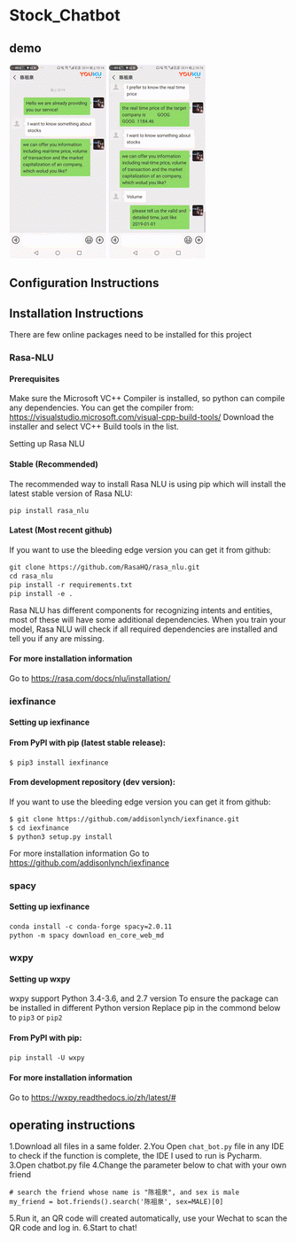 # Stock_Chatbot
## demo
![avatar](https://github.com/Chen-Zuquan/chat_bot/blob/master/example/01.gif) 
![avatar](https://github.com/Chen-Zuquan/chat_bot/blob/master/example/02.gif)

## Configuration Instructions
## Installation Instructions
There are few online packages need to be installed for this project
### Rasa-NLU
#### Prerequisites
Make sure the Microsoft VC++ Compiler is installed, so python can compile any dependencies. You can get the compiler from: https://visualstudio.microsoft.com/visual-cpp-build-tools/ Download the installer and select VC++ Build tools in the list.

Setting up Rasa NLU

#### Stable (Recommended)
The recommended way to install Rasa NLU is using pip which will install the latest stable version of Rasa NLU:

```
pip install rasa_nlu 
``` 
#### Latest (Most recent github)
If you want to use the bleeding edge version you can get it from github:

```
git clone https://github.com/RasaHQ/rasa_nlu.git
cd rasa_nlu
pip install -r requirements.txt
pip install -e .
```

Rasa NLU has different components for recognizing intents and entities, most of these will have some additional dependencies.
When you train your model, Rasa NLU will check if all required dependencies are installed and tell you if any are missing.

#### For more installation information
Go to https://rasa.com/docs/nlu/installation/

### iexfinance
#### Setting up iexfinance

#### From PyPI with pip (latest stable release):
```
$ pip3 install iexfinance
```
#### From development repository (dev version):
If you want to use the bleeding edge version you can get it from github:

```
$ git clone https://github.com/addisonlynch/iexfinance.git
$ cd iexfinance
$ python3 setup.py install
```
For more installation information
Go to https://github.com/addisonlynch/iexfinance

### spacy
#### Setting up iexfinance

```
conda install -c conda-forge spacy=2.0.11
python -m spacy download en_core_web_md
```

### wxpy
#### Setting up wxpy

wxpy support Python 3.4-3.6, and 2.7 version
To ensure the package can be installed in different Python version
Replace pip in the commond below to ```pip3``` or ```pip2```

#### From PyPI with pip:
```pip install -U wxpy```

#### For more installation information
Go to https://wxpy.readthedocs.io/zh/latest/#

## operating instructions
1.Download all files in a same folder.
2.You Open ```chat_bot.py``` file in any IDE to check if the function is complete, the IDE I used to run is Pycharm.
3.Open chatbot.py file
4.Change the parameter below to chat with your own friend
```
# search the friend whose name is "陈祖泉", and sex is male 
my_friend = bot.friends().search('陈祖泉', sex=MALE)[0]
```
5.Run it, an QR code will created automatically, use your Wechat to scan the QR code and log in.
6.Start to chat!
